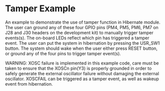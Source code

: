# Tamper Example

An example to demonstrate the use of tamper function in
Hibernate module. The user can ground any of these four GPIO pins
(PM4, PM5, PM6, PM7 on J28 and J30 headers on the development kit) to
manually trigger tamper events(s). The on-board LEDs reflect which pin
has triggered a tamper event. The user can put the system in hibernation
by pressing the USR_SW1 button. The system should wake when the user
either press RESET button, or ground any of the four pins to trigger
tamper event(s).

WARNING: XOSC failure is implemented in this example code, care must be
taken to ensure that the XOSCn pin(Y3) is properly grounded in order to
safely generate the external oscillator failure without damaging the
external oscillator. XOSCFAIL can be triggered as a tamper event,
as well as wakeup event from hibernation.
